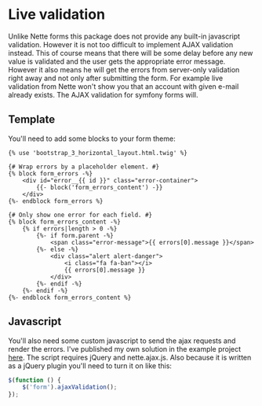 Live validation
====

Unlike Nette forms this package does not provide any built-in javascript validation. However it is not too difficult to implement AJAX validation instead. This of course means that there will be some delay before any new value is validated and the user gets the appropriate error message. However it also means he will get the errors from server-only validation right away and not only after submitting the form. For example live validation from Nette won't show you that an account with given e-mail already exists. The AJAX validation for symfony forms will.

Template
----

You'll need to add some blocks to your form theme:

```
{% use 'bootstrap_3_horizontal_layout.html.twig' %}

{# Wrap errors by a placeholder element. #}
{% block form_errors -%}
	<div id="error__{{ id }}" class="error-container">
		{{- block('form_errors_content') -}}
	</div>
{%- endblock form_errors %}

{# Only show one error for each field. #}
{% block form_errors_content -%}
	{% if errors|length > 0 -%}
		{%- if form.parent -%}
			<span class="error-message">{{ errors[0].message }}</span>
		{%- else -%}
			<div class="alert alert-danger">
				<i class="fa fa-ban"></i>
				{{ errors[0].message }}
			</div>
		{%- endif -%}
	{%- endif -%}
{%- endblock form_errors_content %}
```

Javascript
----

You'll also need some custom javascript to send the ajax requests and render the errors. I've published my own solution in the example project [here](https://github.com/enumag/arachne-forms-example/blob/master/www/resources/validation.js). The script requires jQuery and nette.ajax.js. Also because it is written as a jQuery plugin you'll need to turn it on like this:

```js
$(function () {
	$('form').ajaxValidation();
});
```
